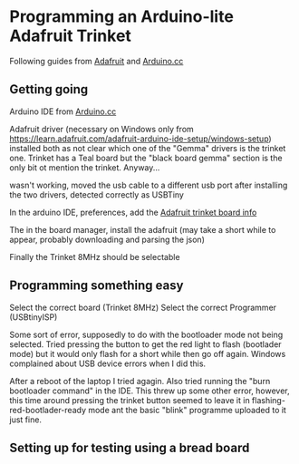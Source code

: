 # Programming an Arduino-lite Adafruit Trinket
Following guides from [Adafruit](https://learn.adafruit.com/introducing-trinket/introduction) and [Arduino.cc](https://www.arduino.cc/en/Guide/Windows)

## Getting going
Arduino IDE from [Arduino.cc](https://www.arduino.cc/en/Main/Software)

Adafruit driver (necessary on Windows only from https://learn.adafruit.com/adafruit-arduino-ide-setup/windows-setup) installed both as not clear which one of the "Gemma" drivers is the trinket one. Trinket has a Teal board but the "black board gemma" section is the only bit ot mention the trinket. Anyway...

wasn't working, moved the usb cable to a different usb port after installing the two drivers, detected correctly as USBTiny

In the arduino IDE, preferences, add the [Adafruit trinket board info](https://adafruit.github.io/arduino-board-index/package_adafruit_index.json)

The in the board manager, install the adafruit (may take a short while to appear, probably downloading and parsing the json)

Finally the Trinket 8MHz should be selectable

## Programming something easy
Select the correct board (Trinket 8MHz)
Select the correct Programmer (USBtinyISP)

Some sort of error, supposedly to do with the bootloader mode not being selected. Tried pressing the button to get the red light to flash (bootlader mode) but it would only flash for a short while then go off again. Windows complained about USB device errors when I did this.

After a reboot of the laptop I tried agagin. Also tried running the "burn bootloader command" in the IDE. This threw up some other error, however, this time around pressing the trinket button seemed to leave it in flashing-red-bootlader-ready mode ant the basic "blink" programme uploaded to it just fine.

## Setting up for testing using a bread board


